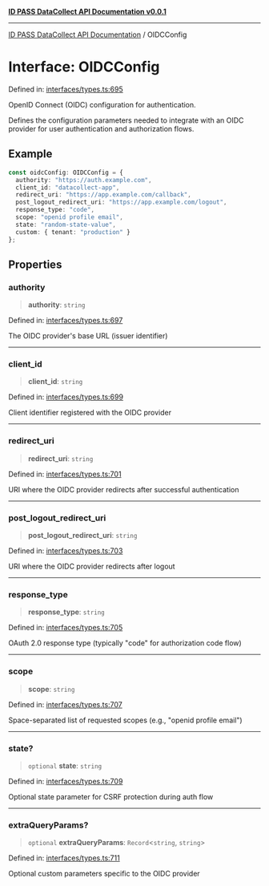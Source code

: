 [**ID PASS DataCollect API Documentation v0.0.1**](../README.md)

***

[ID PASS DataCollect API Documentation](../globals.md) / OIDCConfig

# Interface: OIDCConfig

Defined in: [interfaces/types.ts:695](https://github.com/idpass/idpass-data-collect/blob/main/packages/datacollect/src/interfaces/types.ts#L695)

OpenID Connect (OIDC) configuration for authentication.

Defines the configuration parameters needed to integrate with an OIDC provider
for user authentication and authorization flows.

## Example

```typescript
const oidcConfig: OIDCConfig = {
  authority: "https://auth.example.com",
  client_id: "datacollect-app",
  redirect_uri: "https://app.example.com/callback",
  post_logout_redirect_uri: "https://app.example.com/logout",
  response_type: "code",
  scope: "openid profile email",
  state: "random-state-value",
  custom: { tenant: "production" }
};
```

## Properties

### authority

> **authority**: `string`

Defined in: [interfaces/types.ts:697](https://github.com/idpass/idpass-data-collect/blob/main/packages/datacollect/src/interfaces/types.ts#L697)

The OIDC provider's base URL (issuer identifier)

***

### client\_id

> **client\_id**: `string`

Defined in: [interfaces/types.ts:699](https://github.com/idpass/idpass-data-collect/blob/main/packages/datacollect/src/interfaces/types.ts#L699)

Client identifier registered with the OIDC provider

***

### redirect\_uri

> **redirect\_uri**: `string`

Defined in: [interfaces/types.ts:701](https://github.com/idpass/idpass-data-collect/blob/main/packages/datacollect/src/interfaces/types.ts#L701)

URI where the OIDC provider redirects after successful authentication

***

### post\_logout\_redirect\_uri

> **post\_logout\_redirect\_uri**: `string`

Defined in: [interfaces/types.ts:703](https://github.com/idpass/idpass-data-collect/blob/main/packages/datacollect/src/interfaces/types.ts#L703)

URI where the OIDC provider redirects after logout

***

### response\_type

> **response\_type**: `string`

Defined in: [interfaces/types.ts:705](https://github.com/idpass/idpass-data-collect/blob/main/packages/datacollect/src/interfaces/types.ts#L705)

OAuth 2.0 response type (typically "code" for authorization code flow)

***

### scope

> **scope**: `string`

Defined in: [interfaces/types.ts:707](https://github.com/idpass/idpass-data-collect/blob/main/packages/datacollect/src/interfaces/types.ts#L707)

Space-separated list of requested scopes (e.g., "openid profile email")

***

### state?

> `optional` **state**: `string`

Defined in: [interfaces/types.ts:709](https://github.com/idpass/idpass-data-collect/blob/main/packages/datacollect/src/interfaces/types.ts#L709)

Optional state parameter for CSRF protection during auth flow

***

### extraQueryParams?

> `optional` **extraQueryParams**: `Record`\<`string`, `string`\>

Defined in: [interfaces/types.ts:711](https://github.com/idpass/idpass-data-collect/blob/main/packages/datacollect/src/interfaces/types.ts#L711)

Optional custom parameters specific to the OIDC provider
